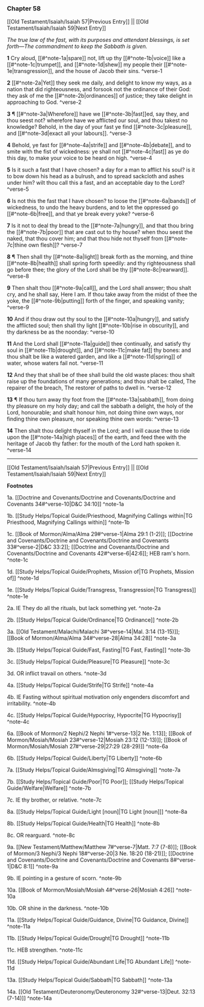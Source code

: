 ### Chapter 58

[[Old Testament/Isaiah/Isaiah 57|Previous Entry]]  ||  [[Old Testament/Isaiah/Isaiah 59|Next Entry]]

*The true law of the fast, with its purposes and attendant blessings, is set forth—The commandment to keep the Sabbath is given.*

**1**  Cry aloud, [[#^note-1a|spare]] not, lift up thy [[#^note-1b|voice]] like a [[#^note-1c|trumpet]], and [[#^note-1d|shew]] my people their [[#^note-1e|transgression]], and the house of Jacob their sins. ^verse-1

**2**  [[#^note-2a|Yet]] they seek me daily, and delight to know my ways, as a nation that did righteousness, and forsook not the ordinance of their God: they ask of me the [[#^note-2b|ordinances]] of justice; they take delight in approaching to God. ^verse-2

**3**  ¶ [[#^note-3a|Wherefore]] have we [[#^note-3b|fast]]ed, say they, and thou seest not? wherefore have we afflicted our soul, and thou takest no knowledge? Behold, in the day of your fast ye find [[#^note-3c|pleasure]], and [[#^note-3d|exact all your labours]]. ^verse-3

**4**  Behold, ye fast for [[#^note-4a|strife]] and [[#^note-4b|debate]], and to smite with the fist of wickedness: ye shall not [[#^note-4c|fast]] as ye do this day, to make your voice to be heard on high. ^verse-4

**5**  Is it such a fast that I have chosen? a day for a man to afflict his soul? is it to bow down his head as a bulrush, and to spread sackcloth and ashes under him? wilt thou call this a fast, and an acceptable day to the Lord? ^verse-5

**6**  Is not this the fast that I have chosen? to loose the [[#^note-6a|bands]] of wickedness, to undo the heavy burdens, and to let the oppressed go [[#^note-6b|free]], and that ye break every yoke? ^verse-6

**7**  Is it not to deal thy bread to the [[#^note-7a|hungry]], and that thou bring the [[#^note-7b|poor]] that are cast out to thy house? when thou seest the naked, that thou cover him; and that thou hide not thyself from [[#^note-7c|thine own flesh]]? ^verse-7

**8**  ¶ Then shall thy [[#^note-8a|light]] break forth as the morning, and thine [[#^note-8b|health]] shall spring forth speedily: and thy righteousness shall go before thee; the glory of the Lord shall be thy [[#^note-8c|rearward]]. ^verse-8

**9**  Then shalt thou [[#^note-9a|call]], and the Lord shall answer; thou shalt cry, and he shall say, Here I am. If thou take away from the midst of thee the yoke, the [[#^note-9b|putting]] forth of the finger, and speaking vanity; ^verse-9

**10**  And if thou draw out thy soul to the [[#^note-10a|hungry]], and satisfy the afflicted soul; then shall thy light [[#^note-10b|rise in obscurity]], and thy darkness be as the noonday: ^verse-10

**11**  And the Lord shall [[#^note-11a|guide]] thee continually, and satisfy thy soul in [[#^note-11b|drought]], and [[#^note-11c|make fat]] thy bones: and thou shalt be like a watered garden, and like a [[#^note-11d|spring]] of water, whose waters fail not. ^verse-11

**12**  And they that shall be of thee shall build the old waste places: thou shalt raise up the foundations of many generations; and thou shalt be called, The repairer of the breach, The restorer of paths to dwell in. ^verse-12

**13**  ¶ If thou turn away thy foot from the [[#^note-13a|sabbath]], from doing thy pleasure on my holy day; and call the sabbath a delight, the holy of the Lord, honourable; and shalt honour him, not doing thine own ways, nor finding thine own pleasure, nor speaking thine own words: ^verse-13

**14**  Then shalt thou delight thyself in the Lord; and I will cause thee to ride upon the [[#^note-14a|high places]] of the earth, and feed thee with the heritage of Jacob thy father: for the mouth of the Lord hath spoken it. ^verse-14


---
[[Old Testament/Isaiah/Isaiah 57|Previous Entry]]  ||  [[Old Testament/Isaiah/Isaiah 59|Next Entry]]


**Footnotes**


1a. [[Doctrine and Covenants/Doctrine and Covenants/Doctrine and Covenants 34#^verse-10|D&C 34:10]] ^note-1a

1b. [[Study Helps/Topical Guide/Priesthood, Magnifying Callings within|TG Priesthood, Magnifying Callings within]] ^note-1b

1c. [[Book of Mormon/Alma/Alma 29#^verse-1|Alma 29:1 (1-2)]]; [[Doctrine and Covenants/Doctrine and Covenants/Doctrine and Covenants 33#^verse-2|D&C 33:2]]; [[Doctrine and Covenants/Doctrine and Covenants/Doctrine and Covenants 42#^verse-6|42:6]]; HEB ram's horn.  ^note-1c

1d. [[Study Helps/Topical Guide/Prophets, Mission of|TG Prophets, Mission of]] ^note-1d

1e. [[Study Helps/Topical Guide/Transgress, Transgression|TG Transgress]] ^note-1e

2a. IE They do all the rituals, but lack something yet. ^note-2a

2b. [[Study Helps/Topical Guide/Ordinance|TG Ordinance]] ^note-2b

3a. [[Old Testament/Malachi/Malachi 3#^verse-14|Mal. 3:14 (13-15)]]; [[Book of Mormon/Alma/Alma 34#^verse-28|Alma 34:28]] ^note-3a

3b. [[Study Helps/Topical Guide/Fast, Fasting|TG Fast, Fasting]] ^note-3b

3c. [[Study Helps/Topical Guide/Pleasure|TG Pleasure]] ^note-3c

3d. OR inflict travail on others. ^note-3d

4a. [[Study Helps/Topical Guide/Strife|TG Strife]] ^note-4a

4b. IE Fasting without spiritual motivation only engenders discomfort and irritability. ^note-4b

4c. [[Study Helps/Topical Guide/Hypocrisy, Hypocrite|TG Hypocrisy]] ^note-4c

6a. [[Book of Mormon/2 Nephi/2 Nephi 1#^verse-13|2 Ne. 1:13]]; [[Book of Mormon/Mosiah/Mosiah 23#^verse-12|Mosiah 23:12 (12-13)]]; [[Book of Mormon/Mosiah/Mosiah 27#^verse-29|27:29 (28-29)]] ^note-6a

6b. [[Study Helps/Topical Guide/Liberty|TG Liberty]] ^note-6b

7a. [[Study Helps/Topical Guide/Almsgiving|TG Almsgiving]] ^note-7a

7b. [[Study Helps/Topical Guide/Poor|TG Poor]]; [[Study Helps/Topical Guide/Welfare|Welfare]] ^note-7b

7c. IE thy brother, or relative. ^note-7c

8a. [[Study Helps/Topical Guide/Light [noun]|TG Light [noun]]] ^note-8a

8b. [[Study Helps/Topical Guide/Health|TG Health]] ^note-8b

8c. OR rearguard. ^note-8c

9a. [[New Testament/Matthew/Matthew 7#^verse-7|Matt. 7:7 (7-8)]]; [[Book of Mormon/3 Nephi/3 Nephi 18#^verse-20|3 Ne. 18:20 (18-21)]]; [[Doctrine and Covenants/Doctrine and Covenants/Doctrine and Covenants 8#^verse-1|D&C 8:1]] ^note-9a

9b. IE pointing in a gesture of scorn. ^note-9b

10a. [[Book of Mormon/Mosiah/Mosiah 4#^verse-26|Mosiah 4:26]] ^note-10a

10b. OR shine in the darkness. ^note-10b

11a. [[Study Helps/Topical Guide/Guidance, Divine|TG Guidance, Divine]] ^note-11a

11b. [[Study Helps/Topical Guide/Drought|TG Drought]] ^note-11b

11c. HEB strengthen. ^note-11c

11d. [[Study Helps/Topical Guide/Abundant Life|TG Abundant Life]] ^note-11d

13a. [[Study Helps/Topical Guide/Sabbath|TG Sabbath]] ^note-13a

14a. [[Old Testament/Deuteronomy/Deuteronomy 32#^verse-13|Deut. 32:13 (7-14)]] ^note-14a